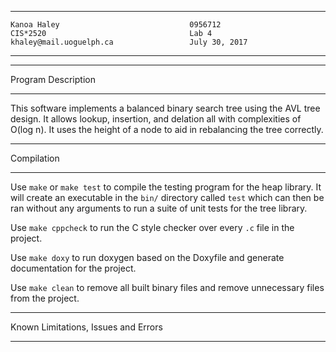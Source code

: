 ****************************************************
```
Kanoa Haley                             0956712
CIS*2520                                Lab 4
khaley@mail.uoguelph.ca                 July 30, 2017
```
****************************************************

*******************
Program Description
*******************
This software implements a balanced binary search tree using the AVL tree design. It allows lookup, insertion, and delation all with complexities of O(log n). It uses the height of a node to aid in rebalancing the tree correctly.

***********
Compilation
***********

Use `make` or `make test` to compile the testing program for the heap library. It will create an executable in the `bin/` directory called `test` which can then be ran without any arguments to run a suite of unit tests for the tree library.

Use `make cppcheck` to run the C style checker over every `.c` file in the project.

Use `make doxy` to run doxygen based on the Doxyfile and generate documentation for the project.

Use `make clean` to remove all built binary files and remove unnecessary files from the project.

************************************
Known Limitations, Issues and Errors
************************************
